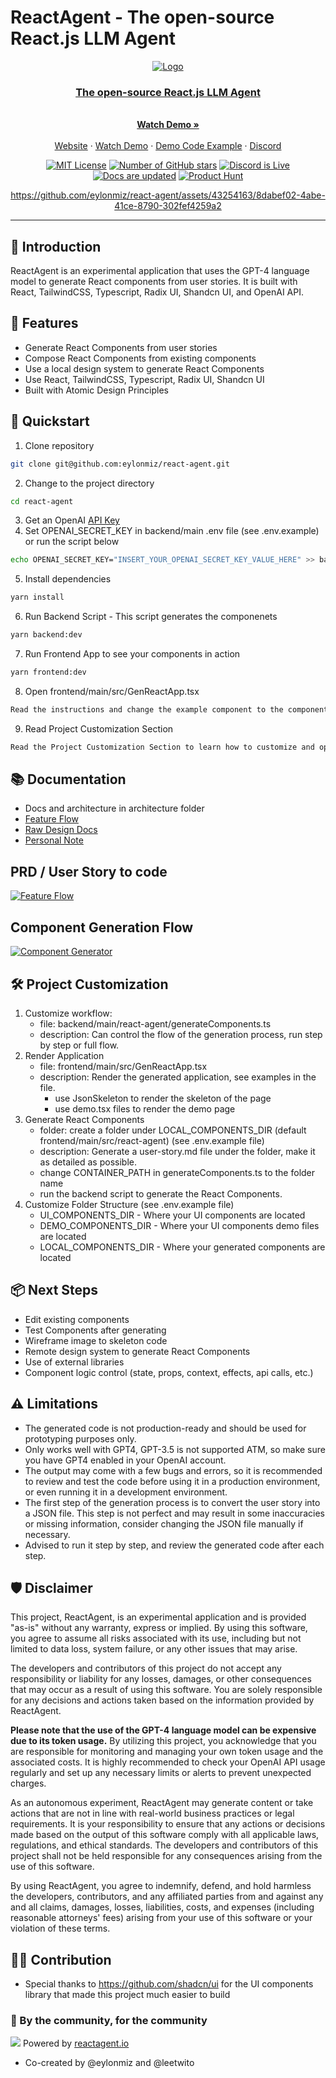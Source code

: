 # ReactAgent - The open-source React.js LLM Agent
<div align="center">
  <a href="https://reactagent.io" target="_blank">
  <picture>
    <source media="(prefers-color-scheme: dark)" srcset="https://res.cloudinary.com/tutim/image/upload/v1684019623/ReactAgent/flow_kzcpeb.jpg">
    <img src="https://res.cloudinary.com/tutim/image/upload/v1684019623/ReactAgent/flow_kzcpeb.jpg" alt="Logo"/>
  </picture>


  <p align="center">
    <h3>The open-source React.js LLM Agent</h3>
    <br />
    <a href="https://www.loom.com/share/658adb2869174e81a39a0a2cdcfec4eb"><strong>Watch Demo »</strong></a>
    <br />
    <br />
    <a href="https://reactagent.io">Website</a>
    ·
    <a href="https://www.loom.com/share/658adb2869174e81a39a0a2cdcfec4eb">Watch Demo</a>
    ·
    <a href="https://github.com/eylonmiz/react-agent/pull/1/files">Demo Code Example</a>
    ·
    <a href="https://discord.gg/57JjYNKe">Discord</a>
  </p>
</p>





[![MIT License](https://img.shields.io/github/license/eylonmiz/react-agent)](https://github.com/eylonmiz/react-agent/blob/main/LICENSE) [![Number of GitHub stars](https://img.shields.io/github/stars/eylonmiz/react-agent?logo=github)](https://github.com/eylonmiz/react-agent/stargazers) [![Discord is Live](https://img.shields.io/badge/Discord-Live-green?logo=discord&logoColor=%23fff)](https://discord.gg/57JjYNKe) [![Docs are updated](https://img.shields.io/badge/docs-updated-green?color=blue)](https://docs.tutim.io) [![Product Hunt](https://img.shields.io/badge/Product%20Hunt-Launch%20soon-orange?logo=producthunt&logoColor=%23fff)](https://www.producthunt.com/@eylonmiz)

https://github.com/eylonmiz/react-agent/assets/43254163/8dabef02-4abe-41ce-8790-302fef4259a2
  
</div>

---
## 📖 Introduction
ReactAgent is an experimental application that uses the GPT-4 language model to generate React components from user stories. It is built with React, TailwindCSS, Typescript, Radix UI, Shandcn UI, and OpenAI API.
## 🚀 Features
- Generate React Components from user stories
- Compose React Components from existing components
- Use a local design system to generate React Components
- Use React, TailwindCSS, Typescript, Radix UI, Shandcn UI
- Built with Atomic Design Principles

## 🌈 Quickstart
1. Clone repository
```bash
git clone git@github.com:eylonmiz/react-agent.git
```
2. Change to the project directory
```bash
cd react-agent
```
3. Get an OpenAI [API Key](https://platform.openai.com/account/api-keys)
4. Set OPENAI_SECRET_KEY in backend/main .env file (see .env.example) or run the script below
```bash
echo OPENAI_SECRET_KEY="INSERT_YOUR_OPENAI_SECRET_KEY_VALUE_HERE" >> backend/main/.env
```
5. Install dependencies
```bash
yarn install
```
6. Run Backend Script - This script generates the componenets
```bash
yarn backend:dev
```
7. Run Frontend App to see your components in action
```bash
yarn frontend:dev
```
8. Open frontend/main/src/GenReactApp.tsx
```bash
Read the instructions and change the example component to the component you generated
```
9. Read Project Customization Section
```bash
Read the Project Customization Section to learn how to customize and operate the project
```

## 📚 Documentation
- Docs and architecture in architecture folder
- <a href="https://github.com/eylonmiz/react-agent/blob/main/arch.md">Feature Flow</a>
- <a href="https://github.com/eylonmiz/react-agent/blob/main/architecture/Design%20Document%20Overview.md">Raw Design Docs</a>
- <a href="https://github.com/eylonmiz/react-agent/blob/main/personal-note.md">Personal Note</a>
## PRD / User Story to code
<a href="https://res.cloudinary.com/tutim/image/upload/v1683750575/ReactGPT/Feature_Flow_f8ih6c.jpg" target="_blank">
<img src="https://res.cloudinary.com/tutim/image/upload/v1683751641/ReactGPT/min-feature-flow_xkeyb5.png" alt="Feature Flow"/>
</a>

## Component Generation Flow
<a href="https://res.cloudinary.com/tutim/image/upload/v1683750585/ReactGPT/Component_Generation_atio0s.jpg" target="_blank">
<img src="https://res.cloudinary.com/tutim/image/upload/v1683751641/ReactGPT/min-component-generator_prs1u1.png" alt="Component Generator"/>
</a>



## 🛠️ Project Customization
1. Customize workflow:
   - file: backend/main/react-agent/generateComponents.ts
   - description: Can control the flow of the generation process, run step by step or full flow.
2. Render Application
   - file: frontend/main/src/GenReactApp.tsx
   - description: Render the generated application, see examples in the file.
     - use JsonSkeleton to render the skeleton of the page
     - use demo.tsx files to render the demo page
3. Generate React Components
   - folder: create a folder under LOCAL_COMPONENTS_DIR (default frontend/main/src/react-agent) (see .env.example file)
   - description: Generate a user-story.md file under the folder, make it as detailed as possible.
   - change CONTAINER_PATH in generateComponents.ts to the folder name
   - run the backend script to generate the React Components.
4. Customize Folder Structure (see .env.example file)
   - UI_COMPONENTS_DIR - Where your UI components are located
   - DEMO_COMPONENTS_DIR - Where your UI components demo files are located
   - LOCAL_COMPONENTS_DIR - Where your generated components are located


## 📦 Next Steps
- Edit existing components
- Test Components after generating
- Wireframe image to skeleton code
- Remote design system to generate React Components
- Use of external libraries
- Component logic control (state, props, context, effects, api calls, etc.)
## ⚠️ Limitations
- The generated code is not production-ready and should be used for prototyping purposes only.
- Only works well with GPT4, GPT-3.5 is not supported ATM, so make sure you have GPT4 enabled in your OpenAI account.
- The output may come with a few bugs and errors, so it is recommended to review and test the code before using it in a production environment, or even running it in a development environment.
- The first step of the generation process is to convert the user story into a JSON file. This step is not perfect and may result in some inaccuracies or missing information, consider changing the JSON file manually if necessary.
- Advised to run it step by step, and review the generated code after each step.

## 🛡 Disclaimer

This project, ReactAgent, is an experimental application and is provided "as-is" without any warranty, express or implied. By using this software, you agree to assume all risks associated with its use, including but not limited to data loss, system failure, or any other issues that may arise.

The developers and contributors of this project do not accept any responsibility or liability for any losses, damages, or other consequences that may occur as a result of using this software. You are solely responsible for any decisions and actions taken based on the information provided by ReactAgent.

**Please note that the use of the GPT-4 language model can be expensive due to its token usage.** By utilizing this project, you acknowledge that you are responsible for monitoring and managing your own token usage and the associated costs. It is highly recommended to check your OpenAI API usage regularly and set up any necessary limits or alerts to prevent unexpected charges.

As an autonomous experiment, ReactAgent may generate content or take actions that are not in line with real-world business practices or legal requirements. It is your responsibility to ensure that any actions or decisions made based on the output of this software comply with all applicable laws, regulations, and ethical standards. The developers and contributors of this project shall not be held responsible for any consequences arising from the use of this software.

By using ReactAgent, you agree to indemnify, defend, and hold harmless the developers, contributors, and any affiliated parties from and against any and all claims, damages, losses, liabilities, costs, and expenses (including reasonable attorneys' fees) arising from your use of this software or your violation of these terms.

## 👨‍💻 Contribution
- Special thanks to https://github.com/shadcn/ui for the UI components library that made this project much easier to build
### 💪 By the community, for the community

![](https://contrib.rocks/image?repo=eylonmiz/react-agent)
Powered by [reactagent.io](https://reactagent.io)
- Co-created by @eylonmiz and @leetwito
